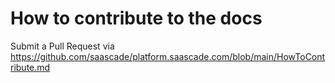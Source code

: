 # How to contribute to the docs
Submit a Pull Request via https://github.com/saascade/platform.saascade.com/blob/main/HowToContribute.md